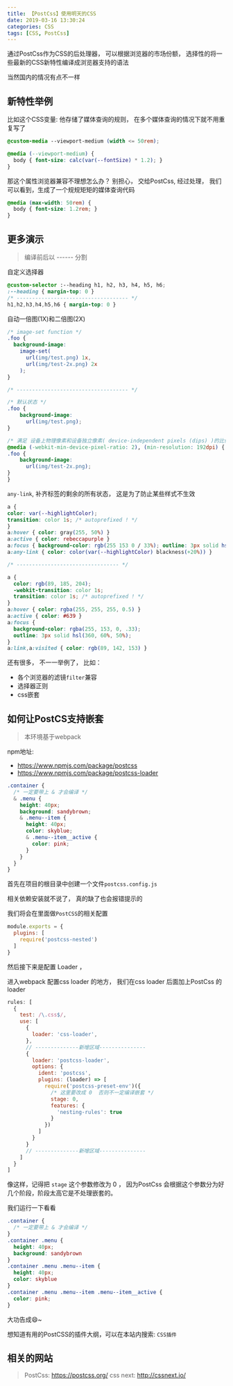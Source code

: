 ```yaml
---
title: 【PostCss】使用明天的CSS
date: 2019-03-16 13:30:24
categories: CSS
tags: [CSS, PostCss]
---
```

<script type="text/javascript" src="/js/src/bai.js"></script>


通过PostCss作为CSS的后处理器， 可以根据浏览器的市场份额， 选择性的将一些最新的CSS新特性编译成浏览器支持的语法

当然国内的情况有点不一样

## 新特性举例

比如这个CSS变量:
他存储了媒体查询的规则， 在多个媒体查询的情况下就不用重复写了
```CSS
@custom-media --viewport-medium (width <= 50rem);

@media (--viewport-medium) {
  body { font-size: calc(var(--fontSize) * 1.2); }
}

```

那这个属性浏览器兼容不理想怎么办？ 别担心， 交给PostCss, 经过处理， 我们可以看到，生成了一个规规矩矩的媒体查询代码

```CSS
@media (max-width: 50rem) {
  body { font-size: 1.2rem; }
}
```

## 更多演示
> 编译前后以 ------ 分割


自定义选择器
```CSS
@custom-selector :--heading h1, h2, h3, h4, h5, h6;
:--heading { margin-top: 0 }
/* ------------------------------------ */
h1,h2,h3,h4,h5,h6 { margin-top: 0 }
```

自动一倍图(1X)和二倍图(2X)
```CSS
/* image-set function */
.foo {
  background-image:
    image-set(
      url(img/test.png) 1x,
      url(img/test-2x.png) 2x
    );
}

/* ------------------------------------ */

/* 默认状态 */
.foo {
    background-image:
      url(img/test.png);
}

/* 满足 设备上物理像素和设备独立像素( device-independent pixels (dips) )的比例  */
@media (-webkit-min-device-pixel-ratio: 2), (min-resolution: 192dpi) {
.foo {
    background-image:
      url(img/test-2x.png);
}
}
```


`any-link`, 补齐标签的剩余的所有状态， 这是为了防止某些样式不生效
```CSS
a {
color: var(--highlightColor);
transition: color 1s; /* autoprefixed ! */
}
a:hover { color: gray(255, 50%) }
a:active { color: rebeccapurple }
a:focus { background-color: rgb(255 153 0 / 33%); outline: 3px solid hsl(1turn 60% 50%); }
a:any-link { color: color(var(--highlightColor) blackness(+20%)) }

/* --------------------------------- */

a {
  color: rgb(89, 185, 204);
  -webkit-transition: color 1s;
  transition: color 1s; /* autoprefixed ! */
}
a:hover { color: rgba(255, 255, 255, 0.5) }
a:active { color: #639 }
a:focus { 
  background-color: rgba(255, 153, 0, .33); 
  outline: 3px solid hsl(360, 60%, 50%); 
}
a:link,a:visited { color: rgb(89, 142, 153) }
```


还有很多， 不一一举例了， 比如：
* 各个浏览器的滤镜`filter`兼容
* 选择器正则
* css嵌套

## 如何让PostCS支持嵌套
> 本环境基于webpack

npm地址:
* https://www.npmjs.com/package/postcss
* https://www.npmjs.com/package/postcss-loader


```CSS
.container {
  /* 一定要带上 & 才会编译 */
  & .menu {
    height: 40px;
    background: sandybrown; 
    & .menu--item {
      height: 40px;
      color: skyblue;
      & .menu--item__active {
        color: pink;
      }
    }
  }
}
```




首先在项目的根目录中创建一个文件`postcss.config.js`

相关依赖安装就不说了， 真的缺了也会报错提示的

我们将会在里面做`PostCSS`的相关配置

```JavaScript
module.exports = {
  plugins: [
    require('postcss-nested')
  ]
}
```

然后接下来是配置 Loader ，

进入webpack 配置css loader 的地方， 我们在css loader 后面加上PostCss 的loader
```JavaScript
rules: [
  {
    test: /\.css$/,
    use: [
      {
        loader: 'css-loader',
      },
      // --------------新增区域---------------
      {
        loader: 'postcss-loader',
        options: {
          ident: 'postcss',
          plugins: (loader) => [
            require('postcss-preset-env')({
              /* 这里要改成 0  否则不一定编译嵌套 */
              stage: 0,
              features: {
                'nesting-rules': true
              }
            })
          ]
        }
      }
      // --------------新增区域---------------
    ]
  }
]
```

像这样，记得把 `stage` 这个参数修改为 0 ， 因为PostCss 会根据这个参数分为好几个阶段，阶段太高它是不处理嵌套的。


我们运行一下看看

```CSS
.container {
  /* 一定要带上 & 才会编译 */
}
.container .menu {
  height: 40px;
  background: sandybrown
}
.container .menu .menu--item {
  height: 40px;
  color: skyblue
}
.container .menu .menu--item .menu--item__active {
  color: pink;
}
```

大功告成😄~

想知道有用的PostCSS的插件大纲，可以在本站内搜索: `CSS插件` 






## 相关的网站
> PostCss: https://postcss.org/
> css next: http://cssnext.io/

